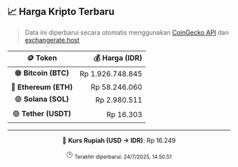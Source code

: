 

<!-- HARGA_KRIPTO -->
## 📈 Harga Kripto Terbaru

> Data ini diperbarui secara otomatis menggunakan [CoinGecko API](https://www.coingecko.com/) dan [exchangerate.host](https://exchangerate.host/)

<div align="center">

| 🪙 Token | 💰 Harga (IDR) |
|:------:|---------------:|
| 🟠 **Bitcoin (BTC)**   | Rp 1.926.748.845 |
| 🔵 **Ethereum (ETH)**  | Rp 58.246.060 |
| 🟣 **Solana (SOL)**    | Rp 2.980.511 |
| 🟢 **Tether (USDT)**   | Rp 16.303 |

---

💱 **Kurs Rupiah (USD → IDR)**: Rp 16.249

🕒 <sub>Terakhir diperbarui: 24/7/2025, 14.50.51</sub>

</div>
<!-- /HARGA_KRIPTO -->